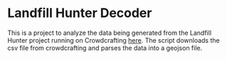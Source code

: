 # Landfill Hunter Decoder

This is a project to analyze the data being generated from the Landfill Hunter project running on Crowdcrafting [here](http://crowdcrafting.org/project/landfill/).  The script downloads the csv file from crowdcrafting and parses the data into a geojson file.  

